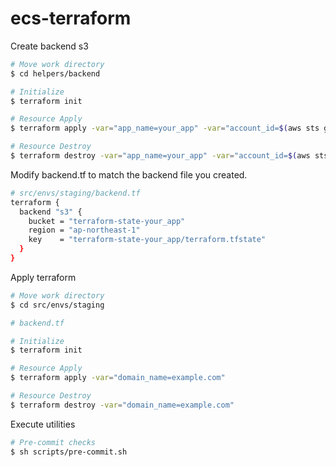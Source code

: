 # ecs-terraform

Create backend s3

```bash
# Move work directory
$ cd helpers/backend

# Initialize
$ terraform init

# Resource Apply
$ terraform apply -var="app_name=your_app" -var="account_id=$(aws sts get-caller-identity --query Account --output text)"

# Resource Destroy
$ terraform destroy -var="app_name=your_app" -var="account_id=$(aws sts get-caller-identity --query Account --output text)"
```

Modify backend.tf to match the backend file you created.

```bash
# src/envs/staging/backend.tf
terraform {
  backend "s3" {
    bucket = "terraform-state-your_app"
    region = "ap-northeast-1"
    key    = "terraform-state-your_app/terraform.tfstate"
  }
}
```

Apply terraform

```bash
# Move work directory
$ cd src/envs/staging

# backend.tf

# Initialize
$ terraform init

# Resource Apply
$ terraform apply -var="domain_name=example.com"

# Resource Destroy
$ terraform destroy -var="domain_name=example.com"
```

Execute utilities

```bash
# Pre-commit checks
$ sh scripts/pre-commit.sh
```
